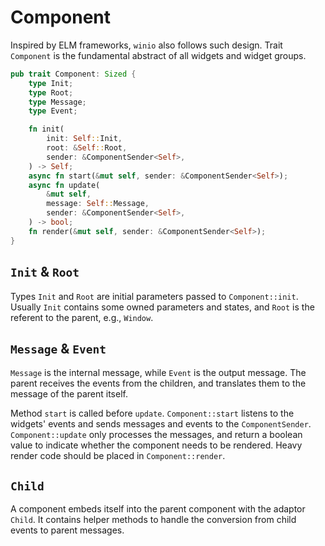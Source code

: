# Component

Inspired by ELM frameworks, `winio` also follows such design. Trait `Component` is the fundamental abstract of all widgets and widget groups.

```rust
pub trait Component: Sized {
    type Init;
    type Root;
    type Message;
    type Event;

    fn init(
        init: Self::Init,
        root: &Self::Root,
        sender: &ComponentSender<Self>,
    ) -> Self;
    async fn start(&mut self, sender: &ComponentSender<Self>);
    async fn update(
        &mut self,
        message: Self::Message,
        sender: &ComponentSender<Self>,
    ) -> bool;
    fn render(&mut self, sender: &ComponentSender<Self>);
}
```

## `Init` & `Root`

Types `Init` and `Root` are initial parameters passed to `Component::init`. Usually `Init` contains some owned parameters and states, and `Root` is the referent to the parent, e.g., `Window`.

## `Message` & `Event`

`Message` is the internal message, while `Event` is the output message. The parent receives the events from the children, and translates them to the message of the parent itself.

Method `start` is called before `update`. `Component::start` listens to the widgets' events and sends messages and events to the `ComponentSender`. `Component::update` only processes the messages, and return a boolean value to indicate whether the component needs to be rendered. Heavy render code should be placed in `Component::render`.

## `Child`

A component embeds itself into the parent component with the adaptor `Child`. It contains helper methods to handle the conversion from child events to parent messages.
